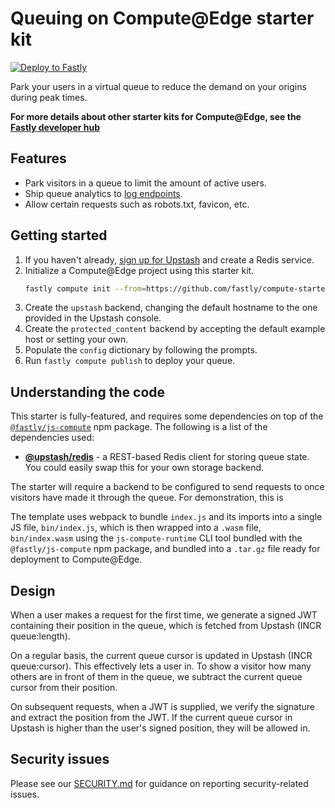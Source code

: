 # Queuing on Compute@Edge starter kit

[![Deploy to Fastly](https://deploy.edgecompute.app/button)](https://deploy.edgecompute.app/deploy)

Park your users in a virtual queue to reduce the demand on your origins during peak times.

**For more details about other starter kits for Compute@Edge, see the [Fastly developer hub](https://developer.fastly.com/solutions/starters)**

## Features

* Park visitors in a queue to limit the amount of active users.
* Ship queue analytics to [log endpoints](https://developer.fastly.com/learning/integrations/logging).
* Allow certain requests such as robots.txt, favicon, etc.

## Getting started

1. If you haven't already, [sign up for Upstash](https://www.npmjs.com/package/@upstash/redis) and create a Redis service.
2. Initialize a Compute@Edge project using this starter kit.
    ```sh
    fastly compute init --from=https://github.com/fastly/compute-starter-kit-javascript-queue
    ```
3. Create the `upstash` backend, changing the default hostname to the one provided in the Upstash console.
4. Create the `protected_content` backend by accepting the default example host or setting your own.
5. Populate the `config` dictionary by following the prompts.
6. Run `fastly compute publish` to deploy your queue.

## Understanding the code

This starter is fully-featured, and requires some dependencies on top of the [`@fastly/js-compute`](https://www.npmjs.com/package/@fastly/js-compute) npm package. The following is a list of the dependencies used:

* **[@upstash/redis](https://www.npmjs.com/package/@upstash/redis)** - a REST-based Redis client for storing queue state. You could easily swap this for your own storage backend.

The starter will require a backend to be configured to send requests to once visitors have made it through the queue. For demonstration, this is

The template uses webpack to bundle `index.js` and its imports into a single JS file, `bin/index.js`, which is then wrapped into a `.wasm` file, `bin/index.wasm` using the `js-compute-runtime` CLI tool bundled with the `@fastly/js-compute` npm package, and bundled into a `.tar.gz` file ready for deployment to Compute@Edge.

## Design

When a user makes a request for the first time, we generate a signed JWT containing their position in the queue, which is fetched from Upstash (INCR queue:length).

On a regular basis, the current queue cursor is updated in Upstash (INCR queue:cursor). This effectively lets a user in. To show a visitor how many others are in front of them in the queue, we subtract the current queue cursor from their position.

On subsequent requests, when a JWT is supplied, we verify the signature and extract the position from the JWT. If the current queue cursor in Upstash is higher than the user's signed position, they will be allowed in.

## Security issues

Please see our [SECURITY.md](SECURITY.md) for guidance on reporting security-related issues.
